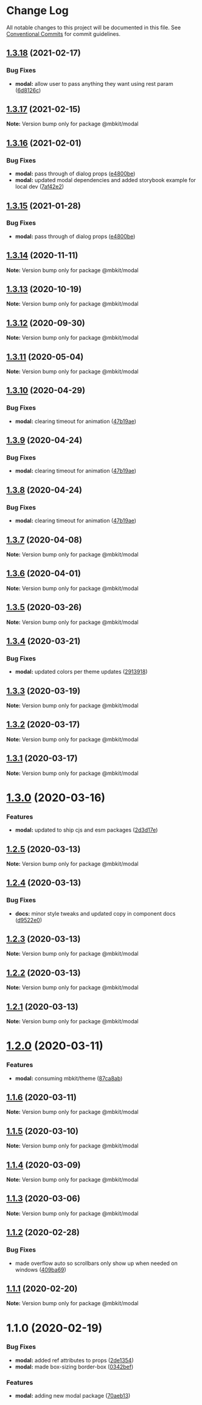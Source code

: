 # Change Log

All notable changes to this project will be documented in this file.
See [Conventional Commits](https://conventionalcommits.org) for commit guidelines.

## [1.3.18](https://github.com/mindbody/mbkit/compare/@mbkit/modal@1.3.17...@mbkit/modal@1.3.18) (2021-02-17)


### Bug Fixes

* **modal:** allow user to pass anything they want using rest param ([6d8126c](https://github.com/mindbody/mbkit/commit/6d8126cfe38fe95b0b2d266ca4668e8bf992ad85))





## [1.3.17](https://github.com/mindbody/mbkit/compare/@mbkit/modal@1.3.16...@mbkit/modal@1.3.17) (2021-02-15)

**Note:** Version bump only for package @mbkit/modal





## [1.3.16](https://github.com/mindbody/mbkit/compare/@mbkit/modal@1.3.14...@mbkit/modal@1.3.16) (2021-02-01)


### Bug Fixes

* **modal:** pass through of dialog props ([e4800be](https://github.com/mindbody/mbkit/commit/e4800be43f180d883aa0f9a4c94947c349f595f6))
* **modal:** updated modal dependencies and added storybook example for local dev ([7af42e2](https://github.com/mindbody/mbkit/commit/7af42e285deb20d89ab1ed8fe28eb497d12baf37))





## [1.3.15](https://github.com/mindbody/mbkit/compare/@mbkit/modal@1.3.14...@mbkit/modal@1.3.15) (2021-01-28)


### Bug Fixes

* **modal:** pass through of dialog props ([e4800be](https://github.com/mindbody/mbkit/commit/e4800be43f180d883aa0f9a4c94947c349f595f6))





## [1.3.14](https://github.com/mindbody/mbkit/compare/@mbkit/modal@1.3.13...@mbkit/modal@1.3.14) (2020-11-11)

**Note:** Version bump only for package @mbkit/modal





## [1.3.13](https://github.com/mindbody/mbkit/compare/@mbkit/modal@1.3.13...@mbkit/modal@1.3.13) (2020-10-19)

**Note:** Version bump only for package @mbkit/modal





## [1.3.12](https://github.com/mindbody/mbkit/compare/@mbkit/modal@1.3.11...@mbkit/modal@1.3.12) (2020-09-30)

**Note:** Version bump only for package @mbkit/modal





## [1.3.11](https://github.com/mindbody/design-system/compare/@mbkit/modal@1.3.10...@mbkit/modal@1.3.11) (2020-05-04)

**Note:** Version bump only for package @mbkit/modal





## [1.3.10](https://github.com/mindbody/design-system/compare/@mbkit/modal@1.3.7...@mbkit/modal@1.3.10) (2020-04-29)


### Bug Fixes

* **modal:** clearing timeout for animation ([47b19ae](https://github.com/mindbody/design-system/commit/47b19ae92beff9c0fe5c8d6fe1776af78bfef304))





## [1.3.9](https://github.com/mindbody/design-system/compare/@mbkit/modal@1.3.7...@mbkit/modal@1.3.9) (2020-04-24)


### Bug Fixes

* **modal:** clearing timeout for animation ([47b19ae](https://github.com/mindbody/design-system/commit/47b19ae92beff9c0fe5c8d6fe1776af78bfef304))





## [1.3.8](https://github.com/mindbody/design-system/compare/@mbkit/modal@1.3.7...@mbkit/modal@1.3.8) (2020-04-24)


### Bug Fixes

* **modal:** clearing timeout for animation ([47b19ae](https://github.com/mindbody/design-system/commit/47b19ae92beff9c0fe5c8d6fe1776af78bfef304))





## [1.3.7](https://github.com/mindbody/mbkit/compare/@mbkit/modal@1.3.6...@mbkit/modal@1.3.7) (2020-04-08)

**Note:** Version bump only for package @mbkit/modal





## [1.3.6](https://github.com/mindbody/design-system/compare/@mbkit/modal@1.3.5...@mbkit/modal@1.3.6) (2020-04-01)

**Note:** Version bump only for package @mbkit/modal





## [1.3.5](https://github.com/mindbody/design-system/compare/@mbkit/modal@1.3.4...@mbkit/modal@1.3.5) (2020-03-26)

**Note:** Version bump only for package @mbkit/modal





## [1.3.4](https://github.com/mindbody/design-system/compare/@mbkit/modal@1.3.3...@mbkit/modal@1.3.4) (2020-03-21)


### Bug Fixes

* **modal:** updated colors per theme updates ([2913918](https://github.com/mindbody/design-system/commit/29139185d6113463903829355faf26368610d703))





## [1.3.3](https://github.com/mindbody/design-system/compare/@mbkit/modal@1.3.2...@mbkit/modal@1.3.3) (2020-03-19)

**Note:** Version bump only for package @mbkit/modal





## [1.3.2](https://github.com/mindbody/mbkit/compare/@mbkit/modal@1.3.1...@mbkit/modal@1.3.2) (2020-03-17)

**Note:** Version bump only for package @mbkit/modal





## [1.3.1](https://github.com/mindbody/design-system/compare/@mbkit/modal@1.3.0...@mbkit/modal@1.3.1) (2020-03-17)

**Note:** Version bump only for package @mbkit/modal





# [1.3.0](https://github.com/mindbody/design-system/compare/@mbkit/modal@1.2.5...@mbkit/modal@1.3.0) (2020-03-16)


### Features

* **modal:** updated to ship cjs and esm packages ([2d3d17e](https://github.com/mindbody/design-system/commit/2d3d17e1c30e4850396f9475b9fe8a500191f324))





## [1.2.5](https://github.com/mindbody/design-system/compare/@mbkit/modal@1.2.4...@mbkit/modal@1.2.5) (2020-03-13)

**Note:** Version bump only for package @mbkit/modal





## [1.2.4](https://github.com/mindbody/design-system/compare/@mbkit/modal@1.2.3...@mbkit/modal@1.2.4) (2020-03-13)


### Bug Fixes

* **docs:** minor style tweaks and updated copy in component docs ([d9522e0](https://github.com/mindbody/design-system/commit/d9522e0f1470800e3103793208e24a84739a5888))





## [1.2.3](https://github.com/mindbody/design-system/compare/@mbkit/modal@1.2.2...@mbkit/modal@1.2.3) (2020-03-13)

**Note:** Version bump only for package @mbkit/modal





## [1.2.2](https://github.com/mindbody/design-system/compare/@mbkit/modal@1.2.1...@mbkit/modal@1.2.2) (2020-03-13)

**Note:** Version bump only for package @mbkit/modal





## [1.2.1](https://github.com/mindbody/design-system/compare/@mbkit/modal@1.2.0...@mbkit/modal@1.2.1) (2020-03-13)

**Note:** Version bump only for package @mbkit/modal





# [1.2.0](https://github.com/mindbody/design-system/compare/@mbkit/modal@1.1.6...@mbkit/modal@1.2.0) (2020-03-11)


### Features

* **modal:** consuming mbkit/theme ([87ca8ab](https://github.com/mindbody/design-system/commit/87ca8abb48be78a1c7000845652bef479cd880a3))





## [1.1.6](https://github.com/mindbody/design-system/compare/@mbkit/modal@1.1.5...@mbkit/modal@1.1.6) (2020-03-11)

**Note:** Version bump only for package @mbkit/modal





## [1.1.5](https://github.com/mindbody/design-system/compare/@mbkit/modal@1.1.4...@mbkit/modal@1.1.5) (2020-03-10)

**Note:** Version bump only for package @mbkit/modal





## [1.1.4](https://github.com/mindbody/design-system/compare/@mbkit/modal@1.1.3...@mbkit/modal@1.1.4) (2020-03-09)

**Note:** Version bump only for package @mbkit/modal





## [1.1.3](https://github.com/mindbody/design-system/compare/@mbkit/modal@1.1.2...@mbkit/modal@1.1.3) (2020-03-06)

**Note:** Version bump only for package @mbkit/modal





## [1.1.2](https://github.com/mindbody/design-system/compare/@mbkit/modal@1.1.1...@mbkit/modal@1.1.2) (2020-02-28)


### Bug Fixes

* made overflow auto so scrollbars only show up when needed on windows ([409ba69](https://github.com/mindbody/design-system/commit/409ba69ee4b0334d2fa54d90b57768f3cbbc80ae))





## [1.1.1](https://github.com/mindbody/design-system/compare/@mbkit/modal@1.1.0...@mbkit/modal@1.1.1) (2020-02-20)

**Note:** Version bump only for package @mbkit/modal





# 1.1.0 (2020-02-19)


### Bug Fixes

* **modal:** added ref attributes to props ([2de1354](https://github.com/mindbody/design-system/commit/2de1354b36764149438e49256c5291d988ceddb8))
* **modal:** made box-sizing border-box ([0342bef](https://github.com/mindbody/design-system/commit/0342befe45a48af249248a0fe01494a0649d0137))


### Features

* **modal:** adding new modal package ([70aeb13](https://github.com/mindbody/design-system/commit/70aeb130fae4cc3903c7621d81588c5075172392))
